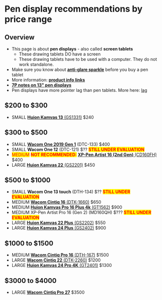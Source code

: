 # Pen display recommendations by price range

## Overview

* This page is about **pen displays** - also called **screen tablets**
  * These drawing tablets DO have a screen&#x20;
  * These drawing tablets have to be used with a computer. They do not work standalone.
* Make sure you know about [**anti-glare sparkle**](../../guides/pen-displays/anti-glare-sparkle.md) before you buy a pen tablet
* More information: [**product info links**](../../product-info/)   &#x20;
* [**7P notes on 13" pen displays**](../../7p-notes/7p-notes-other/7p-notes-huion-gs1331-xppen-cd130fh.md)&#x20;
* Pen displays have more pointer lag than pen tablets. More here: [lag](../../guides/core-features/lag.md)&#x20;

## $200 to $300 &#x20;

* SMALL [**Huion Kamvas 13** (GS1331)](../../product-info/huion/huion-kamvas/huion-kamvas-13-gs1331.md) $240&#x20;

## $300 to $500

* SMALL [**Wacom One 2019 Gen 1**](../../product-info/wacom/wacom-one/wacom-one-dtc-133.md) (DTC-133) $400&#x20;
* SMALL **Wacom One 12** (DTC-121) $?? <mark style="color:red;">**STILL UNDER EVALUATION**</mark>
* <mark style="color:red;">MEDIUM</mark> <mark style="color:red;"></mark><mark style="color:red;">**NOT RECOMMENDED:**</mark> [**XP-Pen Artist 16 (2nd Gen)** (CD160FH)](../../product-info/xp-pen/xp-pen-artist/xp-pen-artist-16-2nd-gen-cd160fh-1.md) $400
* LARGE [**Huion Kamvas 22** (GS2201)](../../product-info/huion/huion-kamvas/huion-kamvas-22-gs2201.md) $450

## **$500 to $1000**

* SMALL **Wacom One 13 touch** (DTH-134) $?? <mark style="color:red;">**STILL UNDER EVALUATION**</mark>
* MEDIUM [**Wacom Cintiq 16** (DTK-1660)](../../product-info/wacom/wacom-cintiq/wacom-cintiq-16-dtk-1660.md) $650
* MEDIUM [**Huion Kamvas Pro 16 Plus 4k** (GT1562)](../../product-info/huion/huion-kamvas-pro/huion-kamvas-pro-16-plus-4k-gt1562.md) $900
* MEDIUM XP-Pen Artist Pro 16 (Gen 2) (MD160QH) $??? <mark style="color:red;">**STILL UNDER EVALUATION**</mark>
* LARGE [**Huion Kamvas 22 Plus** (GS2202)](../../product-info/huion/huion-kamvas/huion-kamvas-22-plus-gs2202.md) $550&#x20;
* LARGE [**Huion Kamvas 24 Plus** (GS2402)](../../product-info/huion/huion-kamvas/huion-kamvas-24-plus-gs2402.md) $900&#x20;

## $1000 to $1500

* MEDIUM [**Wacom Cintiq Pro 16** (DTH-167)](../../product-info/wacom/wacom-cintiq-pro/wacom-cintiq-pro-16-dth-167.md) $1500
* LARGE [**Wacom Cintiq 22** (DTK-2260)](../../product-info/wacom/wacom-cintiq/wacom-cintiq-22-dtk-2260.md) $1200
* LARGE [**Huion Kamvas 24 Pro 4K** (GT2401)](../../product-info/huion/huion-kamvas/huion-kamvas-pro-24-4k-gt2401.md) $1300&#x20;

## $3000 to $4000

* LARGE [**Wacom Cintiq Pro 27**](../../product-info/wacom/wacom-cintiq-pro/wacom-cintiq-pro-27-dth-271.md) $3500
